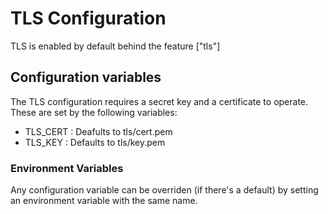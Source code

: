 # TLS Configuration

TLS is enabled by default behind the feature ["tls"]

## Configuration variables

The TLS configuration requires a secret key and a certificate to operate. These are set by the following variables:

- TLS_CERT : Deafults to tls/cert.pem
- TLS_KEY : Defaults to tls/key.pem

### Environment Variables

Any configuration variable can be overriden (if there's a default) by setting an environment variable with the same name.
